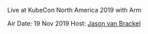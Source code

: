 Live at KubeCon North America 2019 with Arm

<a href="https://www.youtube.com/embed/5Vg0wgdm1Tw"></a>

Air Date: 19 Nov 2019
Host: [Jason van Brackel](twitter.com/jasonvanbrackel)